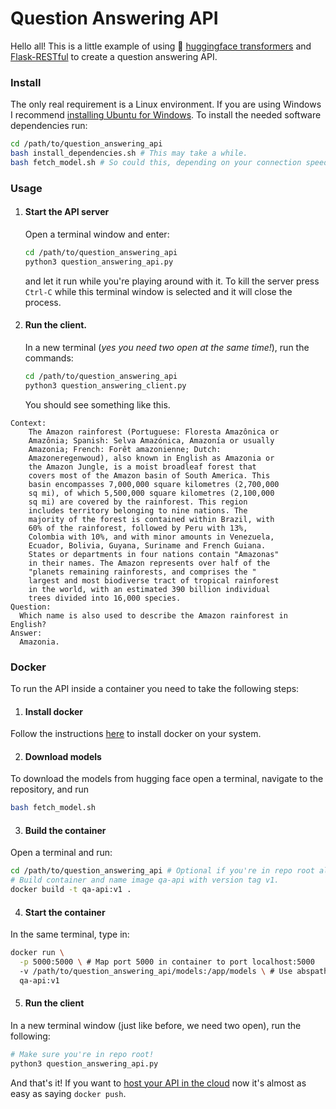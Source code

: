 # Question Answering API

Hello all! This is a little example of using :hugs: [huggingface transformers](https://github.com/huggingface/transformers) and [Flask-RESTful](https://flask-restful.readthedocs.io/en/latest/index.html) to create a  question answering API.

### Install
The only real requirement is a Linux environment. If you are using Windows I recommend [installing Ubuntu for Windows](https://ubuntu.com/tutorials/ubuntu-on-windows). To install the needed software dependencies run:
```bash
cd /path/to/question_answering_api
bash install_dependencies.sh # This may take a while.
bash fetch_model.sh # So could this, depending on your connection speed.
```

### Usage
1. #### Start the API server  
    Open a terminal window and enter:
    ```bash
    cd /path/to/question_answering_api
    python3 question_answering_api.py
    ```
    and let it run while you're playing around with it. To kill the server press `Ctrl-C` while this terminal window is selected and it will close the process.  

2. #### Run the client.
    In a new terminal (_yes you need two open at the same time!_), run the commands:
    ```bash
    cd /path/to/question_answering_api
    python3 question_answering_client.py
    ```

    You should see something like this.
```
Context:
    The Amazon rainforest (Portuguese: Floresta Amazônica or
    Amazônia; Spanish: Selva Amazónica, Amazonía or usually
    Amazonia; French: Forêt amazonienne; Dutch:
    Amazoneregenwoud), also known in English as Amazonia or
    the Amazon Jungle, is a moist broadleaf forest that
    covers most of the Amazon basin of South America. This
    basin encompasses 7,000,000 square kilometres (2,700,000
    sq mi), of which 5,500,000 square kilometres (2,100,000
    sq mi) are covered by the rainforest. This region
    includes territory belonging to nine nations. The
    majority of the forest is contained within Brazil, with
    60% of the rainforest, followed by Peru with 13%,
    Colombia with 10%, and with minor amounts in Venezuela,
    Ecuador, Bolivia, Guyana, Suriname and French Guiana.
    States or departments in four nations contain "Amazonas"
    in their names. The Amazon represents over half of the
    "planets remaining rainforests, and comprises the "
    largest and most biodiverse tract of tropical rainforest
    in the world, with an estimated 390 billion individual
    trees divided into 16,000 species.
Question:
  Which name is also used to describe the Amazon rainforest in English?
Answer:
  Amazonia.
```  

### Docker

To run the API inside a container you need to take the following steps:
1. #### Install docker
  Follow the instructions [here](https://docs.docker.com/engine/install/) to install docker on your system.  

2. #### Download models  
  To download the models from hugging face open a terminal, navigate to the repository, and run
  ```bash
  bash fetch_model.sh
  ```

3. #### Build the container
  Open a terminal and run:
  ```bash
  cd /path/to/question_answering_api # Optional if you're in repo root already.
  # Build container and name image qa-api with version tag v1.
  docker build -t qa-api:v1 .
  ```

4. #### Start the container
  In the same terminal, type in:
  ```bash
  docker run \
    -p 5000:5000 \ # Map port 5000 in container to port localhost:5000
    -v /path/to/question_answering_api/models:/app/models \ # Use abspath!
    qa-api:v1
  ```  

5. #### Run the client
  In a new terminal window (just like before, we need two open), run the following:
  ```bash
  # Make sure you're in repo root!
  python3 question_answering_api.py
  ```  

And that's it! If you want to [host your API in the cloud](https://geekflare.com/docker-hosting-platforms/) now it's almost as easy as saying `docker push`.
